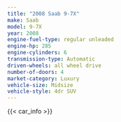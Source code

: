 ```yaml
---
title: "2008 Saab 9-7X"
make: Saab
model: 9-7X
year: 2008
engine-fuel-type: regular unleaded
engine-hp: 285
engine-cylinders: 6
transmission-type: Automatic
driven-wheels: all wheel drive
number-of-doors: 4
market-category: Luxury
vehicle-size: Midsize
vehicle-style: 4dr SUV
---
```


{{< car_info >}}
